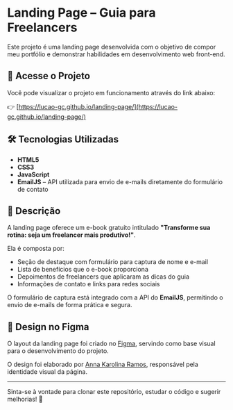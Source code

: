 # Landing Page – Guia para Freelancers

Este projeto é uma landing page desenvolvida com o objetivo de compor meu portfólio e demonstrar habilidades em desenvolvimento web front-end.

## 🔗 Acesse o Projeto

Você pode visualizar o projeto em funcionamento através do link abaixo:

👉 [https://lucao-gc.github.io/landing-page/](https://lucao-gc.github.io/landing-page/)

## 🛠️ Tecnologias Utilizadas

- **HTML5**
- **CSS3**
- **JavaScript**
- **EmailJS** – API utilizada para envio de e-mails diretamente do formulário de contato

## 📄 Descrição

A landing page oferece um e-book gratuito intitulado **"Transforme sua rotina: seja um freelancer mais produtivo!"**.

Ela é composta por:

- Seção de destaque com formulário para captura de nome e e-mail  
- Lista de benefícios que o e-book proporciona  
- Depoimentos de freelancers que aplicaram as dicas do guia  
- Informações de contato e links para redes sociais

O formulário de captura está integrado com a API do **EmailJS**, permitindo o envio de e-mails de forma prática e segura.

## 🎨 Design no Figma

O layout da landing page foi criado no [Figma](https://www.figma.com/design/odWU33Gs8yjTfXVXkCxfju/Landing-Page-%E2%80%93-Guia-do-Freelancer-Produtivo?node-id=1-3&t=NoGdNdT3ACZPrqJI-0), servindo como base visual para o desenvolvimento do projeto.

O design foi elaborado por [Anna Karolina Ramos](https://www.linkedin.com/in/anna-karolina-ramos-a2a6b91a4/), responsável pela identidade visual da página.

---

Sinta-se à vontade para clonar este repositório, estudar o código e sugerir melhorias! 🚀
